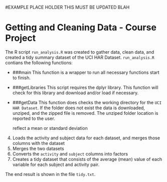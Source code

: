 #EXAMPLE PLACE HOLDER THIS MUST BE UPDATED BLAH

# Getting and Cleaning Data - Course Project
The R script `run_analysis.R` was created to gather data, clean data, and created a tidy summary dataset of the UCI HAR Dataset. `run_analysis.R` contians the following functions:

* ###main 
This function is a wrapper to run all necessary functions start to finish. 

* ###getLibraries
This script requires the dplyr library. This function will check for this library and download and/or load if necessary.

* ###getData
This function does checks the working directory for the `UCI HAR Dataset`. If the folder does not exist the data is downloaded, unziped, and the zipped file is removed. The unziped folder location is reported to the user.


   reflect a mean or standard deviation
4. Loads the activity and subject data for each dataset, and merges those
   columns with the dataset
5. Merges the two datasets
6. Converts the `activity` and `subject` columns into factors
7. Creates a tidy dataset that consists of the average (mean) value of each
   variable for each subject and activity pair.

The end result is shown in the file `tidy.txt`.